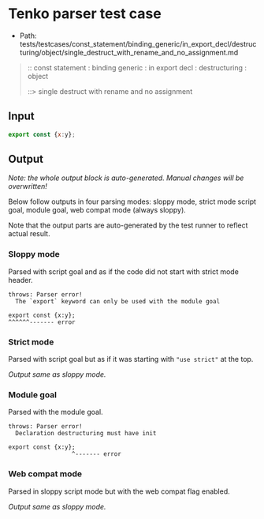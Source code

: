 # Tenko parser test case

- Path: tests/testcases/const_statement/binding_generic/in_export_decl/destructuring/object/single_destruct_with_rename_and_no_assignment.md

> :: const statement : binding generic : in export decl : destructuring : object
>
> ::> single destruct with rename and no assignment

## Input

`````js
export const {x:y};
`````

## Output

_Note: the whole output block is auto-generated. Manual changes will be overwritten!_

Below follow outputs in four parsing modes: sloppy mode, strict mode script goal, module goal, web compat mode (always sloppy).

Note that the output parts are auto-generated by the test runner to reflect actual result.

### Sloppy mode

Parsed with script goal and as if the code did not start with strict mode header.

`````
throws: Parser error!
  The `export` keyword can only be used with the module goal

export const {x:y};
^^^^^^------- error
`````

### Strict mode

Parsed with script goal but as if it was starting with `"use strict"` at the top.

_Output same as sloppy mode._

### Module goal

Parsed with the module goal.

`````
throws: Parser error!
  Declaration destructuring must have init

export const {x:y};
                  ^------- error
`````


### Web compat mode

Parsed in sloppy script mode but with the web compat flag enabled.

_Output same as sloppy mode._

